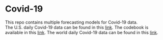 # Covid-19
This repo contains multiple forecasting models for Covid-19 data.  
The U.S. daily Covid-19 data can be found in this [link](https://raw.githubusercontent.com/nytimes/covid-19-data/master/us-counties.csv). The codebook is available in this [link](https://github.com/owid/covid-19-data/blob/master/public/data/owid-covid-codebook.csv). 
The world daily Covid-19 data can be found in this [link](https://covid.ourworldindata.org/data/owid-covid-data.csv).  
 
